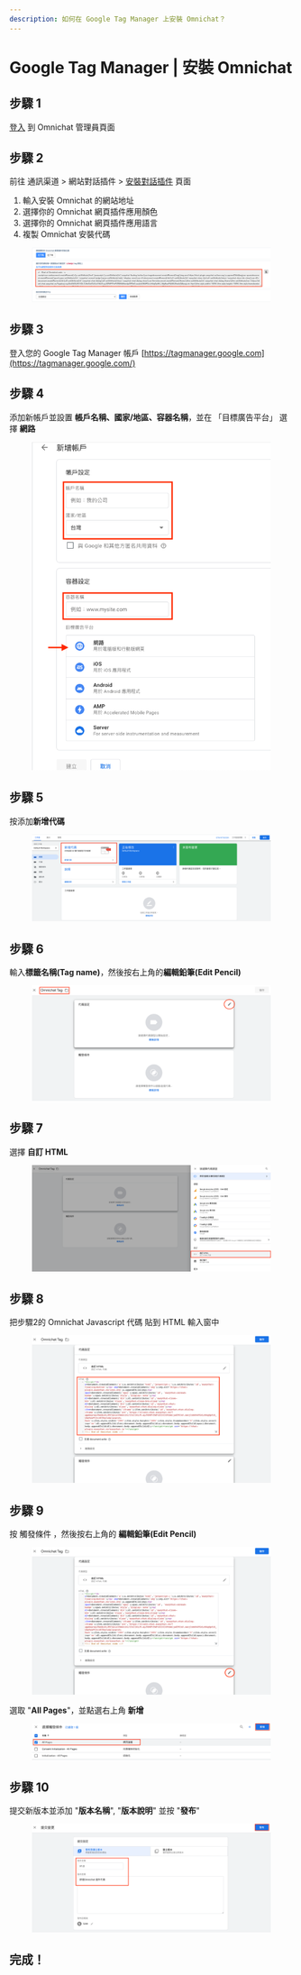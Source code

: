 ```yaml
---
description: 如何在 Google Tag Manager 上安裝 Omnichat？
---
```


# Google Tag Manager | 安裝 Omnichat

## 步驟 1

[登入](https://app.easychat.co/) 到 Omnichat 管理員頁面

## 步驟 2

前往  通訊渠道  >  網站對話插件  >  [安裝對話插件](https://app.easychat.co/install.html)  頁面

1. 輸入安裝 Omnichat 的網站地址
2. 選擇你的 Omnichat 網頁插件應用顏色
3. 選擇你的 Omnichat 網頁插件應用語言
4. 複製 Omnichat 安裝代碼

<figure><img src="../../../../.gitbook/assets/截圖 2023-05-26 上午11.53.21.png" alt=""><figcaption></figcaption></figure>

## 步驟 3

登入您的 Google Tag Manager 帳戶 [https://tagmanager.google.com](https://tagmanager.google.com/)

## 步驟 4

添加新帳戶並設置 **帳戶名稱、國家/地區、容器名稱**，並在 「目標廣告平台」 選擇 **網路**

<figure><img src="../../../../.gitbook/assets/截圖 2023-05-26 上午11.52.08.png" alt=""><figcaption></figcaption></figure>

## 步驟 5

按添加**新增代碼**

<figure><img src="../../../../.gitbook/assets/截圖 2023-05-26 上午11.49.32.png" alt=""><figcaption></figcaption></figure>

## 步驟 6

輸入**標籤名稱(Tag name)**，然後按右上角的**編輯鉛筆(Edit Pencil)**

<figure><img src="../../../../.gitbook/assets/截圖 2023-05-26 上午11.58.52.png" alt=""><figcaption></figcaption></figure>

## 步驟 7

選擇 **自訂 HTML**

<figure><img src="../../../../.gitbook/assets/截圖 2023-05-26 上午11.45.04.png" alt=""><figcaption></figcaption></figure>

## 步驟 8

把步驟2的 Omnichat Javascript 代碼 貼到 HTML 輸入窗中

<figure><img src="../../../../.gitbook/assets/截圖 2023-05-26 上午11.46.47.png" alt=""><figcaption></figcaption></figure>

## 步驟 9

按 觸發條件 ，然後按右上角的 **編輯鉛筆(Edit Pencil)**

<figure><img src="../../../../.gitbook/assets/截圖 2023-05-26 上午11.46.47 (1).png" alt=""><figcaption></figcaption></figure>

選取 "**All Pages**"，並點選右上角 **新增**

<figure><img src="../../../../.gitbook/assets/截圖 2023-05-26 上午11.47.07.png" alt=""><figcaption></figcaption></figure>

## 步驟 10

提交新版本並添加 "**版本名稱**", "**版本說明**" 並按 "**發布**"

<figure><img src="../../../../.gitbook/assets/截圖 2023-05-26 上午11.48.27.png" alt=""><figcaption></figcaption></figure>

## **完成！**
